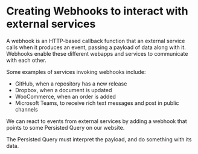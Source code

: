 # Creating Webhooks to interact with external services

A webhook is an HTTP-based callback function that an external service calls when it produces an event, passing a payload of data along with it. Webhooks enable these different webapps and services to communicate with each other.

Some examples of services invoking webhooks include:

- GitHub, when a repository has a new release
- Dropbox, when a document is updated
- WooCommerce, when an order is added
- Microsoft Teams, to receive rich text messages and post in public channels

We can react to events from external services by adding a webhook that points to some Persisted Query on our website.

The Persisted Query must interpret the payload, and do something with its data.

